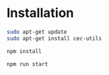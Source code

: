 # Installation

```bash
sudo apt-get update
sudo apt-get install cec-utils
```

```bash
npm install
```
```bash
npm run start
```
